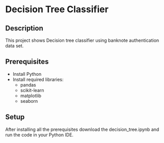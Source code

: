 # Decision Tree Classifier

## Description
This project shows Decision tree classifier using banknote authentication data set.  


## Prerequisites
- Install Python 
- Install required libraries:
  - pandas
  - scikit-learn
  - matplotlib
  - seaborn
  

## Setup
After installing all the prerequisites download the decision_tree.ipynb and run the code in your Python IDE.
